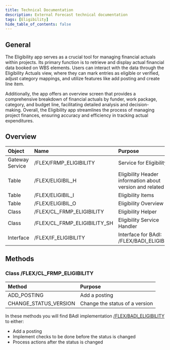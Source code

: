 ```yaml
---
title: Technical Documentation
description: External Forecast technical documentation
tags: [Eligibility]
hide_table_of_contents: false
---
```


## General

The Eligibility app serves as a crucial tool for managing financial actuals within projects. Its primary function is to retrieve and display actual financial data booked on WBS elements. Users can interact with the data through the Eligibility Actuals view, where they can mark entries as eligible or verified, adjust category mappings, and utilize features like add posting and create line item.  

Additionally, the app offers an overview screen that provides a comprehensive breakdown of financial actuals by funder, work package, category, and budget line, facilitating detailed analysis and decision-making. Overall, the Eligibility app streamlines the process of managing project finances, ensuring accuracy and efficiency in tracking actual expenditures.

## Overview

| Object | Name | Purpose  |    
|:---|:---|:---|
| Gateway Service | /FLEX/FRMP_ELIGIBILITY | Service for Eligibility | 
| Table | /FLEX/ELIGIBIL_H | Eligibility Header information about version and related item | 
| Table | /FLEX/ELIGIBIL_I | Eligibility Items |
| Table | /FLEX/ELIGIBIL_O | Eligibility Overview |
| Class | /FLEX/CL_FRMP_ELIGIBILITY | Eligibility Helper | 
| Class | /FLEX/CL_FRMP_ELIGIBILITY_SH | Eligibility Service Handler |
| Interface | /FLEX/IF_ELIGIBILITY | Interface for BAdI: /FLEX/BADI_ELIGIBILITY |

## Methods

### Class /FLEX/CL_FRMP_ELIGIBILITY
| Method | Purpose  |    
|:---|:---|
| ADD_POSTING | Add a posting |
| CHANGE_STATUS_VERSION | Change the status of a version | 

In these methods you will find BAdI implementation [/FLEX/BADI_ELIGIBILITY](./Extensibility.md) to either:
- Add a posting
- Implement checks to be done before the status is changed
- Process actions after the status is changed

